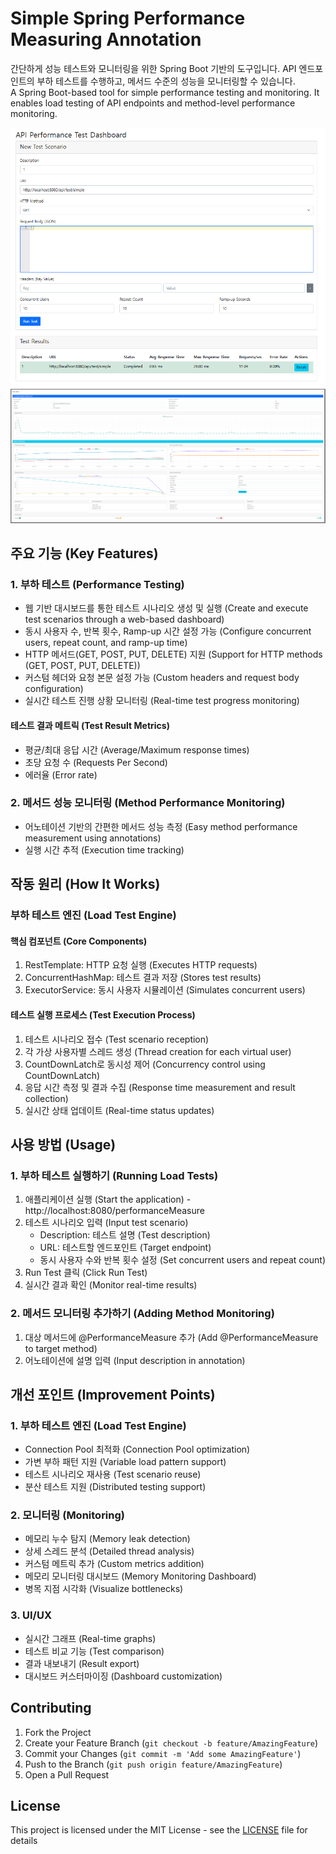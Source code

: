# Simple Spring Performance Measuring Annotation

간단하게 성능 테스트와 모니터링을 위한 Spring Boot 기반의 도구입니다. API 엔드포인트의 부하 테스트를 수행하고, 메서드 수준의 성능을 모니터링할 수 있습니다.
</br>
A Spring Boot-based tool for simple performance testing and monitoring. It enables load testing of API endpoints and method-level performance monitoring.

![alt text](<성능측정 어노테이션.png>)
![alt text](<성능 측정 어노테이션 디테일.png>)

## 주요 기능 (Key Features)

### 1. 부하 테스트 (Performance Testing)
- 웹 기반 대시보드를 통한 테스트 시나리오 생성 및 실행 (Create and execute test scenarios through a web-based dashboard)
- 동시 사용자 수, 반복 횟수, Ramp-up 시간 설정 가능 (Configure concurrent users, repeat count, and ramp-up time)
- HTTP 메서드(GET, POST, PUT, DELETE) 지원 (Support for HTTP methods (GET, POST, PUT, DELETE))
- 커스텀 헤더와 요청 본문 설정 가능 (Custom headers and request body configuration)
- 실시간 테스트 진행 상황 모니터링 (Real-time test progress monitoring)

#### 테스트 결과 메트릭 (Test Result Metrics)
- 평균/최대 응답 시간 (Average/Maximum response times)
- 초당 요청 수 (Requests Per Second)
- 에러율 (Error rate)

### 2. 메서드 성능 모니터링 (Method Performance Monitoring)
- 어노테이션 기반의 간편한 메서드 성능 측정 (Easy method performance measurement using annotations)
- 실행 시간 추적 (Execution time tracking)

## 작동 원리 (How It Works)

### 부하 테스트 엔진 (Load Test Engine)
#### 핵심 컴포넌트 (Core Components)
1. RestTemplate: HTTP 요청 실행 (Executes HTTP requests)
2. ConcurrentHashMap: 테스트 결과 저장 (Stores test results)
3. ExecutorService: 동시 사용자 시뮬레이션 (Simulates concurrent users)

#### 테스트 실행 프로세스 (Test Execution Process)
1. 테스트 시나리오 접수 (Test scenario reception)
2. 각 가상 사용자별 스레드 생성 (Thread creation for each virtual user)
3. CountDownLatch로 동시성 제어 (Concurrency control using CountDownLatch)
4. 응답 시간 측정 및 결과 수집 (Response time measurement and result collection)
5. 실시간 상태 업데이트 (Real-time status updates)

## 사용 방법 (Usage)

### 1. 부하 테스트 실행하기 (Running Load Tests)
1. 애플리케이션 실행 (Start the application) - http://localhost:8080/performanceMeasure
2. 테스트 시나리오 입력 (Input test scenario)
   - Description: 테스트 설명 (Test description)
   - URL: 테스트할 엔드포인트 (Target endpoint)
   - 동시 사용자 수와 반복 횟수 설정 (Set concurrent users and repeat count)
3. Run Test 클릭 (Click Run Test)
4. 실시간 결과 확인 (Monitor real-time results)

### 2. 메서드 모니터링 추가하기 (Adding Method Monitoring)
1. 대상 메서드에 @PerformanceMeasure 추가 (Add @PerformanceMeasure to target method)
2. 어노테이션에 설명 입력 (Input description in annotation)

## 개선 포인트 (Improvement Points)

### 1. 부하 테스트 엔진 (Load Test Engine)
- Connection Pool 최적화 (Connection Pool optimization)
- 가변 부하 패턴 지원 (Variable load pattern support)
- 테스트 시나리오 재사용 (Test scenario reuse)
- 분산 테스트 지원 (Distributed testing support)

### 2. 모니터링 (Monitoring)
- 메모리 누수 탐지 (Memory leak detection)
- 상세 스레드 분석 (Detailed thread analysis)
- 커스텀 메트릭 추가 (Custom metrics addition)
- 메모리 모니터링 대시보드 (Memory Monitoring Dashboard)
- 병목 지점 시각화 (Visualize bottlenecks)

### 3. UI/UX
- 실시간 그래프 (Real-time graphs)
- 테스트 비교 기능 (Test comparison)
- 결과 내보내기 (Result export)
- 대시보드 커스터마이징 (Dashboard customization)

## Contributing

1. Fork the Project
2. Create your Feature Branch (`git checkout -b feature/AmazingFeature`)
3. Commit your Changes (`git commit -m 'Add some AmazingFeature'`)
4. Push to the Branch (`git push origin feature/AmazingFeature`)
5. Open a Pull Request

## License

This project is licensed under the MIT License - see the [LICENSE](https://github.com/Seo-Jangwon/Simple-Spring-Performance-Measuring-Annotation/blob/develop/License) file for details

